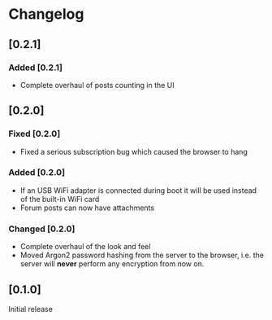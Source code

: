 # Changelog

## [0.2.1]

### Added [0.2.1]

- Complete overhaul of posts counting in the UI

## [0.2.0]

### Fixed [0.2.0]

- Fixed a serious subscription bug which caused the browser to hang

### Added [0.2.0]

- If an USB WiFi adapter is connected during boot it will be used
  instead of the built-in WiFi card
- Forum posts can now have attachments

### Changed [0.2.0]

- Complete overhaul of the look and feel
- Moved Argon2 password hashing from the server to the browser,
  i.e. the server will **never** perform any encryption from now on.

## [0.1.0]

Initial release
